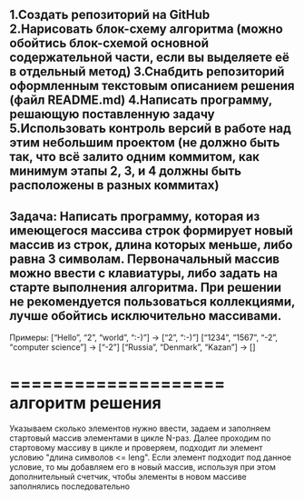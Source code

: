 
1.Создать репозиторий на GitHub
2.Нарисовать блок-схему алгоритма (можно обойтись блок-схемой основной содержательной части, если вы выделяете её в отдельный метод)
3.Снабдить репозиторий оформленным текстовым описанием решения (файл README.md)
4.Написать программу, решающую поставленную задачу
5.Использовать контроль версий в работе над этим небольшим проектом (не должно быть так, что всё залито одним коммитом,
как минимум этапы 2, 3, и 4 должны быть расположены в разных коммитах)
------------------------------
Задача: Написать программу, которая из имеющегося массива строк формирует новый массив из строк, длина которых меньше, либо равна 3 символам. 
Первоначальный массив можно ввести с клавиатуры, либо задать на старте выполнения алгоритма. При решении не рекомендуется пользоваться коллекциями, 
лучше обойтись исключительно массивами.
--------
Примеры: [“Hello”, “2”, “world”, “:-)”] → [“2”, “:-)”]
[“1234”, “1567”, “-2”, “computer science”] → [“-2”]
[“Russia”, “Denmark”, “Kazan”] → []


   ====================
     алгоритм решения
   =====================

Указываем сколько элементов нужно ввести, задаем и заполняем стартовый массив элементами в цикле N-раз.
 Далее проходим по стартовому массиву в цикле и проверяем, подходит ли элемент условию "длина символов <= leng".
  Если элемент подходит под данное условие, то мы добавляем его в новый массив,
 используя при этом дополнительный счетчик, чтобы элементы в новом массиве заполнялись последовательно
